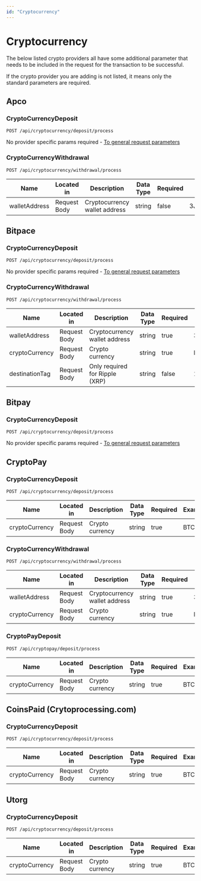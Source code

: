 ```yaml
---
id: "Cryptocurrency"
---
```


# Cryptocurrency

The below listed crypto providers all have some additional parameter that needs to be included in the request for the transaction to be successful.

If the crypto provider you are adding is not listed, it means only the standard parameters are required.

## Apco

### CryptoCurrencyDeposit

`POST /api/cryptocurrency/deposit/process`

No provider specific params required - [To general request parameters](request)

### CryptoCurrencyWithdrawal

`POST /api/cryptocurrency/withdrawal/process`

| Name          | Located in   | Description                   | Data Type | Required | Example                            |
|---------------|--------------|-------------------------------|-----------|----------|------------------------------------|
| walletAddress | Request Body | Cryptocurrency wallet address | string    | false    | 3J98t1WpEZ73CNmQviecrnyiWrnqRhWNLy |

## Bitpace

### CryptoCurrencyDeposit

`POST /api/cryptocurrency/deposit/process`

No provider specific params required - [To general request parameters](request)

### CryptoCurrencyWithdrawal

`POST /api/cryptocurrency/withdrawal/process`

| Name           | Located in   | Description                    | Data Type | Required | Example                            |
|----------------|--------------|--------------------------------|-----------|----------|------------------------------------|
| walletAddress  | Request Body | Cryptocurrency wallet address  | string    | true     | 3J98t1WpEZ73CNmQviecrnyiWrnqRhWNLy |
| cryptoCurrency | Request Body | Crypto currency                | string    | true     | BTC                                |
| destinationTag | Request Body | Only required for Ripple (XRP) | string    | false    | 123456789                          |

## Bitpay

### CryptoCurrencyDeposit

`POST /api/cryptocurrency/deposit/process`

No provider specific params required - [To general request parameters](request)

## CryptoPay

### CryptoCurrencyDeposit

`POST /api/cryptocurrency/deposit/process`

| Name           | Located in   | Description     | Data Type | Required | Example |
|----------------|--------------|-----------------|-----------|----------|---------|
| cryptoCurrency | Request Body | Crypto currency | string    | true     | BTC     |

### CryptoCurrencyWithdrawal

`POST /api/cryptocurrency/withdrawal/process`

| Name           | Located in   | Description                   | Data Type | Required | Example                            |
|----------------|--------------|-------------------------------|-----------|----------|------------------------------------|
| walletAddress  | Request Body | Cryptocurrency wallet address | string    | true     | 3J98t1WpEZ73CNmQviecrnyiWrnqRhWNLy |
| cryptoCurrency | Request Body | Crypto currency               | string    | true     | BTC                                |

### CryptoPayDeposit

`POST /api/cryptopay/deposit/process`

| Name           | Located in   | Description     | Data Type | Required | Example |
|----------------|--------------|-----------------|-----------|----------|---------|
| cryptoCurrency | Request Body | Crypto currency | string    | true     | BTC     |

## CoinsPaid (Crytoprocessing.com)

### CryptoCurrencyDeposit

`POST /api/cryptocurrency/deposit/process`

| Name           | Located in   | Description     | Data Type | Required | Example |
|----------------|--------------|-----------------|-----------|----------|---------|
| cryptoCurrency | Request Body | Crypto currency | string    | true     | BTC     |

## Utorg

### CryptoCurrencyDeposit

`POST /api/cryptocurrency/deposit/process`

| Name           | Located in   | Description     | Data Type | Required | Example |
|----------------|--------------|-----------------|-----------|----------|---------|
| cryptoCurrency | Request Body | Crypto currency | string    | true     | BTC     |
